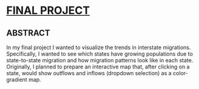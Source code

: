 # [FINAL PROJECT](https://agilarowski.github.io/Interactive-Data-Vis-Fall2022/FINAL_PROJECT_DATAVIS/index.html)

## ABSTRACT

In my final project I wanted to visualize the trends in interstate migrations. Specifically, I wanted to see which states have growing populations due to state-to-state migration and how migration patterns look like in each state. Originally, I planned to prepare an interactive map that, after clicking on a state, would show outflows and inflows (dropdown selection) as a color-gradient map. 